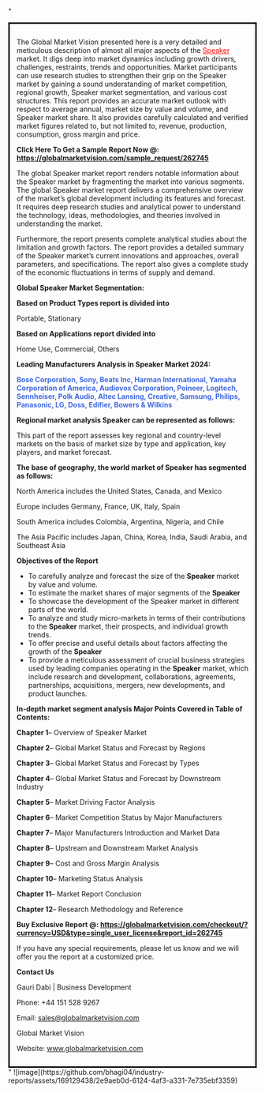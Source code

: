 "<div style='border: 3px solid black; padding: 1em;'>

The Global Market Vision presented here is a very detailed and meticulous description of almost all major aspects of the <a style='color: #ff0000;' href='https://globalmarketvision.com/reports/global-speaker-market/262745'>Speaker</a> market. It digs deep into market dynamics including growth drivers, challenges, restraints, trends and opportunities. Market participants can use research studies to strengthen their grip on the Speaker market by gaining a sound understanding of market competition, regional growth, Speaker market segmentation, and various cost structures. This report provides an accurate market outlook with respect to average annual, market size by value and volume, and Speaker market share. It also provides carefully calculated and verified market figures related to, but not limited to, revenue, production, consumption, gross margin and price.

<strong>Click Here To Get a Sample Report Now @:</strong><strong> <a style='color: #ff0000;' href='https://globalmarketvision.com/sample_request/262745?utm_source=linkedinPulse&utm_medium=Bhagyashree&utm_campaign=SN'><strong>https://globalmarketvision.com/sample_request/262745</strong></a></strong>

The global Speaker market report renders notable information about the Speaker market by fragmenting the market into various segments. The global Speaker market report delivers a comprehensive overview of the market’s global development including its features and forecast. It requires deep research studies and analytical power to understand the technology, ideas, methodologies, and theories involved in understanding the market.

Furthermore, the report presents complete analytical studies about the limitation and growth factors. The report provides a detailed summary of the Speaker market’s current innovations and approaches, overall parameters, and specifications. The report also gives a complete study of the economic fluctuations in terms of supply and demand.

<strong>Global Speaker Market Segmentation:</strong>

<strong>Based on Product Types report is divided into</strong>

Portable, Stationary

<strong>Based on Applications report divided into</strong>

Home Use, Commercial, Others

<strong>Leading Manufacturers Analysis in Speaker Market 2024:</strong>

<strong style='color: #4169e1;'>Bose Corporation, Sony, Beats Inc, Harman International, Yamaha Corporation of America, Audiovox Corporation, Poineer, Logitech, Sennheiser, Polk Audio, Altec Lansing, Creative, Samsung, Philips, Panasonic, LG, Doss, Edifier, Bowers & Wilkins</strong>

<strong>Regional market analysis Speaker can be represented as follows:</strong>

This part of the report assesses key regional and country-level markets on the basis of market size by type and application, key players, and market forecast.

<strong>The base of geography, the world market of Speaker has segmented as follows:</strong>

North America includes the United States, Canada, and Mexico

Europe includes Germany, France, UK, Italy, Spain

South America includes Colombia, Argentina, Nigeria, and Chile

The Asia Pacific includes Japan, China, Korea, India, Saudi Arabia, and Southeast Asia

<strong>Objectives of the Report</strong>
<ul>
  <li>To carefully analyze and forecast the size of the <strong>Speaker</strong> market by value and volume.</li>
  <li>To estimate the market shares of major segments of the <strong>Speaker</strong></li>
  <li>To showcase the development of the Speaker market in different parts of the world.</li>
  <li>To analyze and study micro-markets in terms of their contributions to the <strong>Speaker</strong> market, their prospects, and individual growth trends.</li>
  <li>To offer precise and useful details about factors affecting the growth of the <strong>Speaker</strong></li>
  <li>To provide a meticulous assessment of crucial business strategies used by leading companies operating in the <strong>Speaker</strong> market, which include research and development, collaborations, agreements, partnerships, acquisitions, mergers, new developments, and product launches.</li>
</ul>
<strong>In-depth market segment analysis Major Points Covered in Table of Contents:</strong>

<strong>Chapter 1</strong>– Overview of Speaker Market

<strong>Chapter 2</strong>– Global Market Status and Forecast by Regions

<strong>Chapter 3</strong>– Global Market Status and Forecast by Types

<strong>Chapter 4</strong>– Global Market Status and Forecast by Downstream Industry

<strong>Chapter 5</strong>– Market Driving Factor Analysis

<strong>Chapter 6</strong>– Market Competition Status by Major Manufacturers

<strong>Chapter 7</strong>– Major Manufacturers Introduction and Market Data

<strong>Chapter 8</strong>– Upstream and Downstream Market Analysis

<strong>Chapter 9</strong>– Cost and Gross Margin Analysis

<strong>Chapter 10</strong>– Marketing Status Analysis

<strong>Chapter 11</strong>– Market Report Conclusion

<strong>Chapter 12</strong>– Research Methodology and Reference

<strong>Buy Exclusive Report @: <strong><a style='color: #ff0000;' href='https://globalmarketvision.com/checkout/?currency=USD&type=single_user_license&report_id=262745?utm_source=linkedinPulse&utm_medium=Bhagyashree&utm_campaign=SN'>https://globalmarketvision.com/checkout/?currency=USD&type=single_user_license&report_id=262745</a></strong>
</strong>

If you have any special requirements, please let us know and we will offer you the report at a customized price.

<strong>Contact Us</strong>

Gauri Dabi | Business Development

Phone: +44 151 528 9267

Email: <a href='mailto:sales@globalmarketvision.com'>sales@globalmarketvision.com</a>

Global Market Vision

Website: <a href='http://www.globalmarketvision.com/'>www.globalmarketvision.com</a>

</div>"
![image](https://github.com/bhagi04/industry-reports/assets/169129438/2e9aeb0d-6124-4af3-a331-7e735ebf3359)

